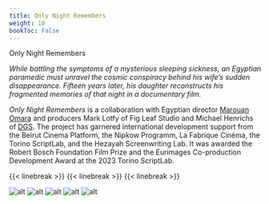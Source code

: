 ```yaml
---
title: Only Night Remembers
weight: 10
bookToc: False
---
```


Only Night Remembers

*While battling the symptoms of a mysterious sleeping sickness, an Egyptian paramedic must unravel the cosmic conspiracy behind his wife’s sudden disappearance. Fifteen years later, his daughter reconstructs his fragmented memories of that night in a documentary film.*

*Only Night Remembers* is a collaboration with Egyptian director [Marouan Omara](https://www.marouanomara.com/) and producers Mark Lotfy of Fig Leaf Studio and Michael Henrichs of [DGS](https://die-gesellschaft.de/cms/). The project has garnered international development support from the Beirut Cinema Platform, the Nipkow Programm, La Fabrique Cinéma, the Torino ScriptLab, and the Hezayah Screenwriting Lab. It was awarded the Robert Bosch Foundation Film Prize and the Eurimages Co-production Development Award at the 2023 Torino ScriptLab.


{{< linebreak >}}
{{< linebreak >}}
{{< linebreak >}}

![alt](/ONR/eclipse.jpg)
![alt](/ONR/ONR5.jpg)
![alt](/ONR/ONR7.jpg)
![alt](/ONR/ONR6.jpg)
![alt](/ONR/ONR3.jpg)

